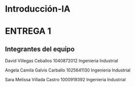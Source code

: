 # Introducción-IA
# ENTREGA 1

## Integrantes del equipo
David Villegas Ceballos
1040872012
Ingenieria Industrial

Angela Camila Galvis Carballo
1025641130
Ingenieria Industrial

Sara Melissa Villada Castro
1000919392
Ingenieria Industrial

